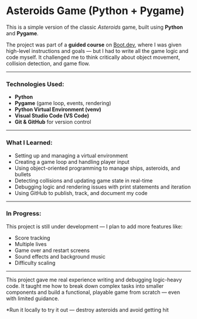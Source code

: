 # Asteroids Game (Python + Pygame)

This is a simple version of the classic *Asteroids* game, built using **Python** and **Pygame**.

The project was part of a **guided course** on [Boot.dev](https://www.boot.dev), where I was given high-level instructions and goals — but I had to write all the game logic and code myself. It challenged me to think critically about object movement, collision detection, and game flow.

---

### Technologies Used:
- **Python**
- **Pygame** (game loop, events, rendering)
- **Python Virtual Environment (venv)**
- **Visual Studio Code (VS Code)**
- **Git & GitHub** for version control

---

### What I Learned:
- Setting up and managing a virtual environment
- Creating a game loop and handling player input
- Using object-oriented programming to manage ships, asteroids, and bullets
- Detecting collisions and updating game state in real-time
- Debugging logic and rendering issues with print statements and iteration
- Using GitHub to publish, track, and document my code

---
### In Progress:
This project is still under development — I plan to add more features like:
- Score tracking
- Multiple lives
- Game over and restart screens
- Sound effects and background music
- Difficulty scaling
  
---
This project gave me real experience writing and debugging logic-heavy code. It taught me how to break down complex tasks into smaller components and build a functional, playable game from scratch — even with limited guidance.

*Run it locally to try it out — destroy asteroids and avoid getting hit

